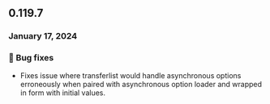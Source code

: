 ## 0.119.7

### January 17, 2024

### 🐛 Bug fixes

- Fixes issue where transferlist would handle asynchronous options erroneously when paired with asynchronous option loader and wrapped in form with initial values.

